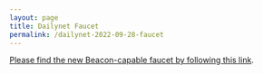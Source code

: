 ```yaml
---
layout: page
title: Dailynet Faucet
permalink: /dailynet-2022-09-28-faucet
---
```


[Please find the new Beacon-capable faucet by following this link](https://faucet.dailynet-2022-09-28.teztnets.xyz).
